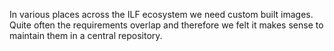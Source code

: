 In various places across the ILF ecosystem we need custom built images. Quite often the requirements overlap and therefore we felt it makes sense to maintain them in a central repository.



